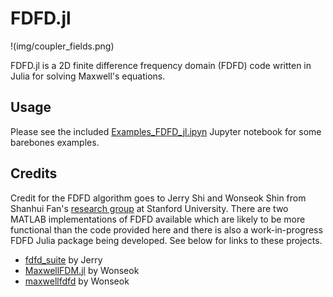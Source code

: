# FDFD.jl

!(img/coupler_fields.png)

FDFD.jl is a 2D finite difference frequency domain (FDFD) code written in Julia for solving Maxwell's equations. 

## Usage
Please see the included [Examples_FDFD_jl.ipyn](Examples_FDFD_jl.ipynb) Jupyter notebook for some barebones examples.

## Credits
Credit for the FDFD algorithm goes to Jerry Shi and Wonseok Shin from Shanhui Fan's [research group](http://web.stanford.edu/group/fan/) at Stanford University. There are two MATLAB implementations of FDFD available which are likely to be more functional than the code provided here and there is also a work-in-progress FDFD Julia package being developed. See below for links to these projects.

 * [fdfd_suite](https://github.com/YuJerryShi/fdfd_suite) by Jerry
 * [MaxwellFDM.jl](https://github.com/wsshin/MaxwellFDM.jl) by Wonseok
 * [maxwellfdfd](https://github.com/wsshin/maxwellfdfd) by Wonseok
